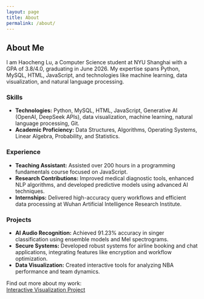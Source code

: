 ```yaml
---
layout: page
title: About
permalink: /about/
---
```


## About Me

I am Haocheng Lu, a Computer Science student at NYU Shanghai with a GPA of 3.8/4.0, graduating in June 2026. My expertise spans Python, MySQL, HTML, JavaScript, and technologies like machine learning, data visualization, and natural language processing.

### Skills
- **Technologies:** Python, MySQL, HTML, JavaScript, Generative AI (OpenAI, DeepSeek APIs), data visualization, machine learning, natural language processing, Git.
- **Academic Proficiency:** Data Structures, Algorithms, Operating Systems, Linear Algebra, Probability, and Statistics.

### Experience
- **Teaching Assistant:** Assisted over 200 hours in a programming fundamentals course focused on JavaScript.
- **Research Contributions:** Improved medical diagnostic tools, enhanced NLP algorithms, and developed predictive models using advanced AI techniques.
- **Internships:** Delivered high-accuracy query workflows and efficient data processing at Wuhan Artificial Intelligence Research Institute.

### Projects
- **AI Audio Recognition:** Achieved 91.23% accuracy in singer classification using ensemble models and Mel spectrograms.
- **Secure Systems:** Developed robust systems for airline booking and chat applications, integrating features like encryption and workflow optimization.
- **Data Visualization:** Created interactive tools for analyzing NBA performance and team dynamics.

Find out more about my work:  
[Interactive Visualization Project](https://info-vis-final-20.vercel.app/)
